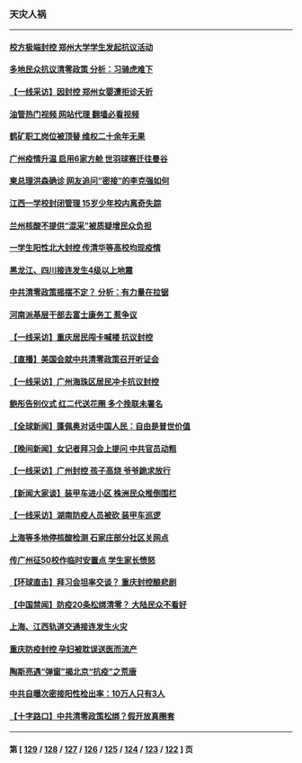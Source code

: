 ### 天灾人祸
---
#### [校方极端封控 郑州大学学生发起抗议活动](../../pages/ncid280/n13867620.md?11172045) 
#### [多地民众抗议清零政策 分析：习骑虎难下](../../pages/ncid280/n13867279.md?11172045) 
#### [【一线采访】因封控 郑州女婴遭拒诊夭折](../../pages/ncid280/n13867175.md?11172045) 
#### [油管热门视频 网站代理 翻墙必看视频](http://138.2.39.72:81/youtube.html?epic-marker?11172045)
#### [鹤矿职工岗位被顶替 维权二十余年无果](../../pages/ncid280/n13866928.md?11172045) 
#### [广州疫情升温 启用6家方舱 世羽球赛迁往曼谷](../../pages/ncid280/n13867015.md?11172045) 
#### [柬总理洪森确诊 网友追问“密接”的李克强如何](../../pages/ncid280/n13866886.md?11172045) 
#### [江西一学校封闭管理 15岁少年校内离奇失踪](../../pages/ncid280/n13867014.md?11172045) 
#### [兰州核酸不提供“混采”被质疑增民众负担](../../pages/ncid280/n13866904.md?11172045) 
#### [一学生阳性北大封控 传清华等高校均现疫情](../../pages/ncid280/n13866802.md?11172045) 
#### [黑龙江、四川接连发生4级以上地震](../../pages/ncid280/n13866772.md?11172045) 
#### [中共清零政策摇摆不定？ 分析：有力量在拉锯](../../pages/ncid280/n13866547.md?11172045) 
#### [河南派基层干部去富士康务工 惹争议](../../pages/ncid280/n13866426.md?11172045) 
#### [【一线采访】重庆居民闯卡喊楼 抗议封控](../../pages/ncid280/n13866533.md?11172045) 
#### [【直播】美国会就中共清零政策召开听证会](../../pages/ncid280/n13865816.md?11172045) 
#### [【一线采访】广州海珠区居民冲卡抗议封控](../../pages/ncid280/n13866321.md?11172045) 
#### [鲍彤告别仪式 红二代送花圈 多个挽联未署名](../../pages/ncid280/n13866320.md?11172045) 
#### [【全球新闻】蓬佩奥对话中国人民：自由是普世价值](../../pages/ncid280/n13866254.md?11172045) 
#### [【晚间新闻】女记者拜习会上提问 中共官员动粗](../../pages/ncid280/n13866252.md?11172045) 
#### [【一线采访】广州封控 孩子高烧 爷爷跪求放行](../../pages/ncid280/n13865595.md?11172045) 
#### [【新闻大家谈】装甲车进小区 株洲民众推倒围栏](../../pages/ncid280/n13865719.md?11172045) 
#### [【一线采访】湖南防疫人员被砍 装甲车巡逻](../../pages/ncid280/n13865593.md?11172045) 
#### [上海等多地停核酸检测 石家庄部分社区关网点](../../pages/ncid280/n13865623.md?11172045) 
#### [传广州征50校作临时安置点 学生家长愤怒](../../pages/ncid280/n13865559.md?11172045) 
#### [【环球直击】拜习会坦率交谈？ 重庆封控酿悲剧](../../pages/ncid280/n13865555.md?11172045) 
#### [【中国禁闻】防疫20条松绑清零？ 大陆民众不看好](../../pages/ncid280/n13865556.md?11172045) 
#### [上海、江西轨道交通接连发生火灾](../../pages/ncid280/n13865308.md?11172045) 
#### [重庆防疫封控 孕妇被耽误送医而流产](../../pages/ncid280/n13865161.md?11172045) 
#### [陶斯亮遇“弹窗”揭北京“抗疫”之荒唐](../../pages/ncid280/n13864497.md?11172045) 
#### [中共自曝次密接阳性检出率：10万人只有3人](../../pages/ncid280/n13864836.md?11172045) 
#### [【十字路口】中共清零政策松绑？假开放真圈套](../../pages/ncid280/n13864681.md?11172045) 

---
#### 第 [ [129](./129.md?11172045) / [128](./128.md?11172045) / [127](./127.md?11172045) / [126](./126.md?11172045) / [125](./125.md?11172045) / [124](./124.md?11172045) / [123](./123.md?11172045) / [122](./122.md?11172045) ] 页
